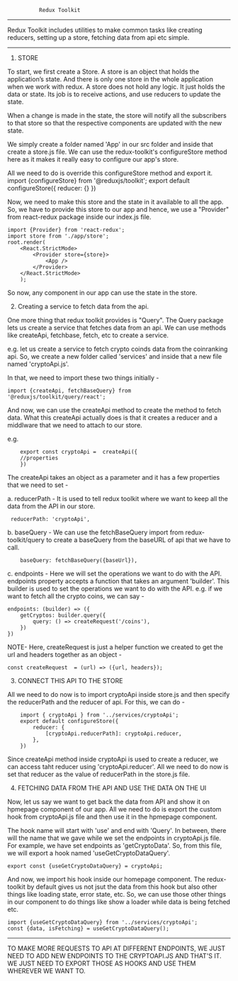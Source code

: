               Redux Toolkit

---------------------------------------------------

Redux Toolkit includes utilities to make common tasks like creating reducers, setting up a store, fetching data from api etc simple. 

-----------------------------------------------------

1. STORE

To start, we first create a Store. A store is an object that holds the application’s state. And there is only one store in the whole application when we work with redux. A store does not hold any logic. It just holds the data or state. Its job is to receive actions, and use reducers to update the state.

When a change is made in the state, the store will notify all the subscribers to that store so that the respective components are updated with the new state.

We simply create a folder named 'App' in our src folder and inside that create a store.js file. We can use the redux-toolkit's  configureStore method here as it makes it really easy to configure our app's store.

All we need to do is override this configureStore method and export it. 
    import {configureStore} from '@reduxjs/toolkit';
    export default configureStore({
    reducer: {}
        })

Now, we need to make this store and the state in it available to all the app. So, we have to provide this store to our app and hence, we use a "Provider" from react-redux package inside our index.js file. 

    import {Provider} from 'react-redux';
    import store from './app/store';
    root.render(
        <React.StrictMode>
            <Provider store={store}>
                <App />
            </Provider>
        </React.StrictMode>
        );

So now, any component in our app can use the state in the store.


2. Creating a service to fetch data from the api. 

One more thing that redux toolkit provides is "Query". The Query package lets us create a service that fetches data from an api. We can  use methods like createApi, fetchbase, fetch, etc to create a service.

e.g. let us create a service to fetch crypto coinds data from the coinranking api. So, we create a new folder called 'services' and inside that a new file named 'cryptoApi.js'.

In that, we need to import these two things initially - 

    import {createApi, fetchBaseQuery} from '@reduxjs/toolkit/query/react';

And now, we can use the createApi method to create the method to fetch data. What this createApi actually does is that it creates a reducer and a middlware that we need to attach to our store.

e.g. 
        
        export const cryptoApi =  createApi({
        //properties
        })

The createApi takes an object as a parameter and it has a few properties that we need to set - 

 a. reducerPath - It is used to tell redux toolkit where we want to keep all the data from the API in our store. 

     reducerPath: 'cryptoApi',

 b. baseQuery - We can use the fetchBaseQuery import from redux-toolkit/query to create a baseQuery from the baseURL of api that we have to call.

        baseQuery: fetchBaseQuery({baseUrl}),

 c. endpoints - Here we will set the operations we want to do with the API. endpoints property accepts a function that takes an argument 'builder'. This builder is used to set the operations we want to do with the API. e.g. if we want to fetch all the crypto coins, we can say - 


    endpoints: (builder) => ({
        getCryptos: builder.query({
            query: () => createRequest('/coins'),
        })
    })

NOTE- Here, createRequest is just a helper function we created to get the url and headers together as an object - 

    const createRequest  = (url) => ({url, headers});




3. CONNECT THIS API TO THE STORE

All we need to do now is to import cryptoApi inside store.js and then specify the reducerPath and the reducer of api. For this, we can do - 

        import { cryptoApi } from '../services/cryptoApi';
        export default configureStore({
            reducer: {
                [cryptoApi.reducerPath]: cryptoApi.reducer,
            },
        })

Since createApi method inside cryptoApi is used to create a reducer, we can access taht reducer using 'cryptoApi.reducer'. All we need to do now is set that reducer as the value of reducerPath in the store.js file.


4. FETCHING DATA FROM THE API AND USE THE DATA ON THE UI

Now, let us say we want to get back the data from API and show it on hpmepage component of our app. All we need to do is export the custom hook from cryptoApi.js file and then use it in the hpmepage component.

The hook name will start with 'use' and end with 'Query'. In between, there will the name that we gave while we set the endpoints in cryptoApi.js file.  For example, we have set endpoints as 'getCryptoData'. So, from this file, we will export a hook named 'useGetCryptoDataQuery'.

    export const {useGetCryptoDataQuery} = cryptoApi;


And now, we import his hook inside our homepage component. The redux-toolkit by default gives us not jsut the data from this hook but also other things like loading state, error state, etc. So, we can use those other things in our component to do things like show a loader while data is being fetched etc. 

    import {useGetCryptoDataQuery} from '../services/cryptoApi';
    const {data, isFetching} = useGetCryptoDataQuery();

------------------------------------------------------

TO MAKE MORE REQUESTS TO API AT DIFFERENT ENDPOINTS, WE JUST NEED TO ADD NEW ENDPOINTS TO THE CRYPTOAPI.JS AND THAT'S IT. WE JUST NEED TO EXPORT THOSE AS HOOKS AND USE THEM WHEREVER WE WANT TO.

